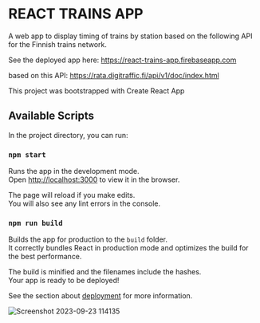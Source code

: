 # REACT TRAINS APP

A web app to display timing of trains by station based on the following API for the Finnish trains network.

See the deployed app here: https://react-trains-app.firebaseapp.com


based on this API: 
https://rata.digitraffic.fi/api/v1/doc/index.html



This project was bootstrapped with Create React App

## Available Scripts

In the project directory, you can run:

### `npm start`

Runs the app in the development mode.<br>
Open [http://localhost:3000](http://localhost:3000) to view it in the browser.

The page will reload if you make edits.<br>
You will also see any lint errors in the console.

### `npm run build`

Builds the app for production to the `build` folder.<br>
It correctly bundles React in production mode and optimizes the build for the best performance.

The build is minified and the filenames include the hashes.<br>
Your app is ready to be deployed!

See the section about [deployment](https://facebook.github.io/create-react-app/docs/deployment) for more information.

![Screenshot 2023-09-23 114135](https://github.com/saivamshigudem/21J45A1203/assets/94056823/8ac4d63d-4e3c-4529-b026-e8e92efe5726)


